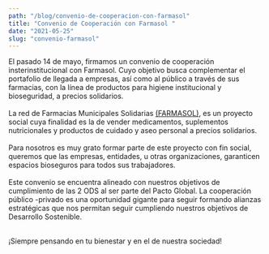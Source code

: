 ```yaml
---
path: "/blog/convenio-de-cooperacion-con-farmasol"
title: "Convenio de Cooperación con Farmasol "
date: "2021-05-25"
slug: "convenio-farmasol"
---
```

El pasado 14 de mayo, firmamos un convenio de cooperación insterinstitucional con Farmasol. Cuyo objetivo busca complementar el portafolio de llegada a empresas, así como al público a través de sus farmacias, con la línea de productos para higiene institucional y bioseguridad, a precios solidarios.  <br/> <br/>
La red de Farmacias Municipales Solidarias <a href="http://www.farmasol.gob.ec/" target="_blank" className="text-white hover:text-gray-400">(FARMASOL)</a>, es un proyecto social cuya finalidad es la de vender medicamentos, suplementos nutricionales y productos de cuidado y aseo personal a precios solidarios. <br/> <br/>
Para nosotros es muy grato formar parte de este proyecto con fin social, queremos que las empresas, entidades, u otras organizaciones, garanticen espacios bioseguros para todos sus trabajadores. <br/> <br/>
Este convenio se encuentra alineado con nuestros objetivos de cumplimiento de las 2 ODS al ser parte del Pacto Global. La cooperación público -privado es una oportunidad gigante para seguir formando alianzas estratégicas que nos permitan seguir cumpliendo nuestros objetivos de Desarrollo Sostenible. <br/> <br/>

<div class= "font-semibold text-center  text-xl">
<p className="font-semibold text-center  text-xl ">¡Siempre pensando en tu bienestar y en el de nuestra sociedad! </p> </div>
 <br/> <br/>




